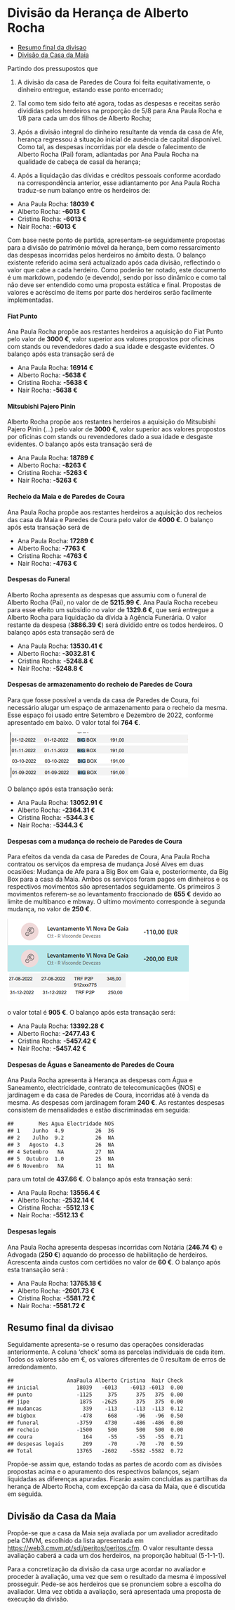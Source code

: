 Divisão da Herança de Alberto Rocha
================

- <a href="#resumo-final-da-divisao"
  id="toc-resumo-final-da-divisao">Resumo final da divisao</a>
- <a href="#divisão-da-casa-da-maia"
  id="toc-divisão-da-casa-da-maia">Divisão da Casa da Maia</a>

Partindo dos pressupostos que

1)  A divisão da casa de Paredes de Coura foi feita equitativamente, o
    dinheiro entregue, estando esse ponto encerrado;

2)  Tal como tem sido feito até agora, todas as despesas e receitas
    serão divididas pelos herdeiros na proporção de 5/8 para Ana Paula
    Rocha e 1/8 para cada um dos filhos de Alberto Rocha;

3)  Após a divisão integral do dinheiro resultante da venda da casa de
    Afe, herança regressou à situação inicial de ausência de capital
    disponível. Como tal, as despesas incorridas por ela desde o
    falecimento de Alberto Rocha (Pai) foram, adiantadas por Ana Paula
    Rocha na qualidade de cabeça de casal da herança;

4)  Após a liquidação das dívidas e créditos pessoais conforme acordado
    na correspondência anterior, esse adiantamento por Ana Paula Rocha
    traduz-se num balanço entre os herdeiros de:

- Ana Paula Rocha: **18039 €**
- Alberto Rocha: **-6013 €**
- Cristina Rocha: **-6013 €**
- Nair Rocha: **-6013 €**

Com base neste ponto de partida, apresentam-se seguidamente propostas
para a divisão do património móvel da herança, bem como ressarcimento
das despesas incorridas pelos herdeiros no âmbito desta. O balanço
existente referido acima será actualizado após cada divisão, reflectindo
o valor que cabe a cada herdeiro. Como poderão ter notado, este
documento é um markdown, podendo (e devendo), sendo por isso dinâmico e
como tal não deve ser entendido como uma proposta estática e final.
Propostas de valores e acréscimo de items por parte dos herdeiros serão
facilmente implementadas.

#### Fiat Punto

Ana Paula Rocha propõe aos restantes herdeiros a aquisição do Fiat Punto
pelo valor de **3000 €**, valor superior aos valores propostos por
oficinas com stands ou revendedores dado a sua idade e desgaste
evidentes. O balanço após esta transação será de

- Ana Paula Rocha: **16914 €**
- Alberto Rocha: **-5638 €**
- Cristina Rocha: **-5638 €**
- Nair Rocha: **-5638 €**

#### Mitsubishi Pajero Pinin

Alberto Rocha propõe aos restantes herdeiros a aquisição do Mitsubishi
Pajero Pinin (…) pelo valor de **3000 €**, valor superior aos valores
propostos por oficinas com stands ou revendedores dado a sua idade e
desgaste evidentes. O balanço após esta transação será de

- Ana Paula Rocha: **18789 €**
- Alberto Rocha: **-8263 €**
- Cristina Rocha: **-5263 €**
- Nair Rocha: **-5263 €**

#### Recheio da Maia e de Paredes de Coura

Ana Paula Rocha propõe aos restantes herdeiros a aquisição dos recheios
das casa da Maia e Paredes de Coura pelo valor de **4000 €**. O balanço
após esta transação será de

- Ana Paula Rocha: **17289 €**
- Alberto Rocha: **-7763 €**
- Cristina Rocha: **-4763 €**
- Nair Rocha: **-4763 €**

#### Despesas do Funeral

Alberto Rocha apresenta as despesas que assumiu com o funeral de Alberto
Rocha (Pai), no valor de de **5215.99 €**. Ana Paula Rocha recebeu para
esse efeito um subsídio no valor de **1329.6 €**, que será entregue a
Alberto Rocha para liquidação da dívida à Agência Funerária. O valor
restante da despesa (**3886.39 €**) será dividido entre os todos
herdeiros. O balanço após esta transação será de

- Ana Paula Rocha: **13530.41 €**
- Alberto Rocha: **-3032.81 €**
- Cristina Rocha: **-5248.8 €**
- Nair Rocha: **-5248.8 €**

#### Despesas de armazenamento do recheio de Paredes de Coura

Para que fosse possível a venda da casa de Paredes de Coura, foi
necessário alugar um espaço de armazenamento para o recheio da mesma.
Esse espaço foi usado entre Setembro e Dezembro de 2022, conforme
apresentado em baixo. O valor total foi **764 €**.

![](comprovativos/bigbox.png)

O balanço após esta transação será:

- Ana Paula Rocha: **13052.91 €**
- Alberto Rocha: **-2364.31 €**
- Cristina Rocha: **-5344.3 €**
- Nair Rocha: **-5344.3 €**

#### Despesas com a mudança do recheio de Paredes de Coura

Para efeitos da venda da casa de Paredes de Coura, Ana Paula Rocha
contratou os serviços da empresa de mudança José Alves em duas ocasiões:
Mudança de Afe para a Big Box em Gaia e, posteriormente, da Big Box para
a casa da Maia. Ambos os serviços foram pagos em dinheiros e os
respectivos movimentos são apresentados seguidamente. Os primeiros 3
movimentos referem-se ao levantamento fraccionado de **655 €** devido ao
limite de multibanco e mbway. O ultimo movimento corresponde à segunda
mudança, no valor de **250 €**.

![](comprovativos/mudanca.png)

o valor total é **905 €**. O balanço após esta transação será:

- Ana Paula Rocha: **13392.28 €**
- Alberto Rocha: **-2477.43 €**
- Cristina Rocha: **-5457.42 €**
- Nair Rocha: **-5457.42 €**

#### Despesas de Águas e Saneamento de Paredes de Coura

Ana Paula Rocha apresenta à Herança as despesas com Água e Saneamento,
electricidade, contrato de telecomunicações (NOS) e jardinagem e da casa
de Paredes de Coura, incorridas até à venda da mesma. As despesas com
jardinagem foram **240 €**. As restantes despesas consistem de
mensalidades e estão discriminadas em seguida:

    ##        Mes Agua Electridade NOS
    ## 1    Junho  4.9          26  36
    ## 2    Julho  9.2          26  NA
    ## 3   Agosto  4.3          26  NA
    ## 4 Setembro   NA          27  NA
    ## 5  Outubro  1.0          25  NA
    ## 6 Novembro   NA          11  NA

para um total de **437.66 €**. O balanço após esta transação será:

- Ana Paula Rocha: **13556.4 €**
- Alberto Rocha: **-2532.14 €**
- Cristina Rocha: **-5512.13 €**
- Nair Rocha: **-5512.13 €**

#### Despesas legais

Ana Paula Rocha apresenta despesas incorridas com Notária (**246.74 €**)
e Advogada (**250 €**) aquando do processo de habilitação de herdeiros.
Acrescenta ainda custos com certidões no valor de **60 €**. O balanço
após esta transação será :

- Ana Paula Rocha: **13765.18 €**
- Alberto Rocha: **-2601.73 €**
- Cristina Rocha: **-5581.72 €**
- Nair Rocha: **-5581.72 €**

## Resumo final da divisao

Seguidamente apresenta-se o resumo das operações consideradas
anteriormente. A coluna ‘check’ soma as parcelas individuais de cada
item. Todos os valores são em €, os valores diferentes de 0 resultam de
erros de arredondamento.

    ##                 AnaPaula Alberto Cristina  Nair Check
    ## inicial            18039   -6013    -6013 -6013  0.00
    ## punto              -1125     375      375   375  0.00
    ## jipe                1875   -2625      375   375  0.00
    ## mudancas             339    -113     -113  -113  0.12
    ## bigbox              -478     668      -96   -96  0.50
    ## funeral            -3759    4730     -486  -486  0.80
    ## recheio            -1500     500      500   500  0.00
    ## coura                164     -55      -55   -55  0.71
    ## despesas legais      209     -70      -70   -70  0.59
    ## Total              13765   -2602    -5582 -5582  0.72

Propõe-se assim que, estando todas as partes de acordo com as divisões
propostas acima e o apuramento dos respectivos balanços, sejam
liquidadas as diferenças apuradas. Ficarão assim concluídas as partilhas
da herança de Alberto Rocha, com excepção da casa da Maia, que é
discutida em seguida.

## Divisão da Casa da Maia

Propõe-se que a casa da Maia seja avaliada por um avaliador acreditado
pela CMVM, escolhido da lista apresentada em
<https://web3.cmvm.pt/sdi/peritos/peritos.cfm>. O valor resultante dessa
avaliação caberá a cada um dos herdeiros, na proporção habitual
(5-1-1-1).

Para a concretização da divisão da casa urge acordar no avaliador e
proceder à avaliação, uma vez que sem o resultado da mesma é impossível
prosseguir. Pede-se aos herdeiros que se pronunciem sobre a escolha do
avaliador. Uma vez obtida a avaliação, será apresentada uma proposta de
execução da divisão.
